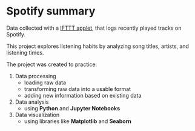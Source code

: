 # Spotify summary

Data collected with a [IFTTT applet](https://ifttt.com/applets/nin7BxVm-keep-a-log-of-your-recently-played-tracks), that logs recently played tracks on Spotify.

This project explores listening habits by analyzing song titles, artists, and listening times.

The project was created to practice:
1. Data processing
   - loading raw data
   - transforming raw data into a usable format
   - adding new information based on existing data
2. Data analysis
   - using **Python** and **Jupyter Notebooks**
3. Data visualization
   - using libraries like **Matplotlib** and **Seaborn**